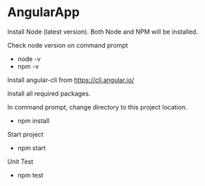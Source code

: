 # AngularApp

Install Node (latest version). Both Node and NPM will be installed.

Check node version on command prompt
- node -v
- npm -v


Install angular-cli from https://cli.angular.io/


Install all required packages.

In command prompt, change directory to this project location.

- npm install


Start project
- npm start


Unit Test
- npm test
